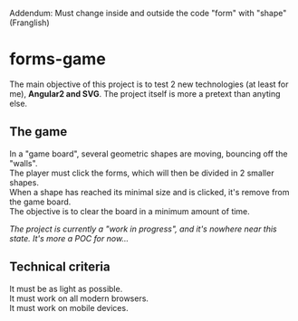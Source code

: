 Addendum: Must change inside and outside the code "form" with "shape" (Franglish)

# forms-game

The main objective of this project is to test 2 new technologies (at least for me), **Angular2 and SVG**. The project itself is more a pretext than anyting else.

## The game
In a "game board", several geometric shapes are moving, bouncing off the "walls".  
The player must click the forms, which will then be divided in 2 smaller shapes.  
When a shape has reached its minimal size and is clicked, it's remove from the game board.  
The objective is to clear the board in a minimum amount of time.

*The project is currently a "work in progress", and it's nowhere near this state. It's more a POC for now...*

## Technical criteria
It must be as light as possible.  
It must work on all modern browsers.  
It must work on mobile devices.
